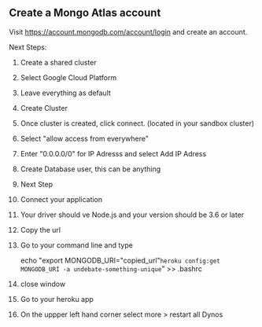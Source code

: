 ## Create a Mongo Atlas account

Visit https://account.mongodb.com/account/login and create an account.

Next Steps:

1. Create a shared cluster
2. Select Google Cloud Platform
3. Leave everything as default
4. Create Cluster
5. Once cluster is created, click connect. (located in your sandbox cluster)
6. Select "allow access from everywhere"
7. Enter "0.0.0.0/0" for IP Adresss and select Add IP Adress
8. Create Database user, this can be anything
9. Next Step
10. Connect your application
11. Your driver should ve Node.js and your version should be 3.6 or later
12. Copy the url
13. Go to your command line and type

    echo "export MONGODB_URI="copied_url\"`heroku config:get MONGODB_URI -a undebate-something-unique`\" >> .bashrc

14. close window
15. Go to your heroku app
16. On the uppper left hand corner select more > restart all Dynos
